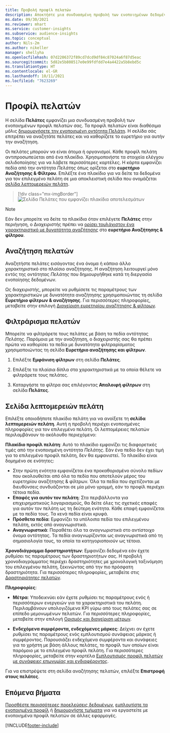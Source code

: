 ```yaml
---
title: Προβολή προφίλ πελατών
description: Αποκτήστε μια συνδυασμένη προβολή των ενοποιημένων δεδομένων του πελάτη σας.
ms.date: 09/30/2021
ms.reviewer: mhart
ms.service: customer-insights
ms.subservice: audience-insights
ms.topic: conceptual
author: Nils-2m
ms.author: nikeller
manager: shellyha
ms.openlocfilehash: 07d2206372f89cd7dcd9df84c87024a6f87d5eac
ms.sourcegitcommit: 5d82e5b808517e0e99fdfdd7e4a4422a5b8ebd5c
ms.translationtype: HT
ms.contentlocale: el-GR
ms.lasthandoff: 10/11/2021
ms.locfileid: "7623269"
---
```

# <a name="customer-profiles"></a>Προφίλ πελατών

Η σελίδα **Πελάτες** εμφανίζει μια συνδυασμένη προβολή των ενοποιημένων προφίλ πελατών σας. Τα προφίλ πελατών είναι διαθέσιμα μόλις [δημιουργήσετε την ενοποιημένη οντότητα Πελάτη](data-unification.md). Η σελίδα σάς επιτρέπει να αναζητάτε πελάτες και να καθορίζετε το ευρετήριο για αυτήν την αναζήτηση.

Οι πελάτες μπορούν να είναι άτομα ή οργανισμοί. Κάθε προφίλ πελάτη αντιπροσωπεύεται από ένα πλακίδιο. Χρησιμοποιήστε τα στοιχεία ελέγχου σελιδοποίησης για να λάβετε περισσότερες καρτέλες. Η κάρτα εμφανίζει πεδία από την οντότητα *Πελάτης* όπως ορίζεται στο **ευρετήριο Αναζήτησης & Φίλτρου**. Επιλέξτε ένα πλακίδιο για να δείτε τα δεδομένα για τον επιλεγμένο πελάτη σε μια αποκλειστική σελίδα που ονομάζεται [σελίδα λεπτομερειών πελάτη](customer-profiles.md#customer-details-page).

> [!div class="mx-imgBorder"] 
> ![Σελίδα Πελάτες που εμφανίζει πλακίδια αποτελεσμάτων](media/customers-page-result-tiles-B2C.png "Σελίδα Πελάτες που εμφανίζει πλακίδια αποτελεσμάτων")

> [!NOTE]
> Εάν δεν μπορείτε να δείτε τα πλακίδια όταν επιλέγετε **Πελάτες** στην περιήγηση, ο Διαχειριστής πρέπει να [ορίσει τουλάχιστον ένα χαρακτηριστικό με δυνατότητα αναζήτησης](search-filter-index.md) στο **ευρετήριο Αναζήτησης & φίλτρου**.

## <a name="search-for-customers"></a>Αναζήτηση πελατών

Αναζητήστε πελάτες εισάγοντας ένα όνομα ή κάποιο άλλο χαρακτηριστικό στο πλαίσιο αναζήτησης. Η αναζήτηση λειτουργεί μόνο εντός της οντότητας _Πελάτης_ που δημιουργήθηκε κατά τη διεργασία ενοποίησης δεδομένων.

Ως διαχειριστής, μπορείτε να ρυθμίσετε τις παραμέτρους των χαρακτηριστικών με δυνατότητα αναζήτησης χρησιμοποιώντας τη σελίδα **Ευρετήριο φίλτρων & αναζήτησης**. Για περισσότερες πληροφορίες, μεταβείτε στην επιλογή [Διαχείριση ευρετηρίου αναζήτησης & φίλτρων](search-filter-index.md).

## <a name="filter-customers"></a>Φιλτράρισμα πελατών

Μπορείτε να φιλτράρετε τους πελάτες με βάση τα πεδία οντότητας _Πελάτης_. Παρόμοια με την αναζήτηση, ο διαχειριστής σας θα πρέπει πρώτα να καθορίσει τα πεδία με δυνατότητα φιλτραρίσματος χρησιμοποιώντας τη σελίδα **Ευρετήριο αναζήτησης και φίλτρων**.

1. Επιλέξτε **Εμφάνιση φίλτρων** στη σελίδα **Πελάτες**.

1. Επιλέξτε τα πλαίσια δίπλα στα χαρακτηριστικά με τα οποία θέλετε να φιλτράρετε τους πελάτες.

1. Καταργήστε τα φίλτρα σας επιλέγοντας **Απαλοιφή φίλτρων** στη σελίδα **Πελάτες**.

## <a name="customer-details-page"></a>Σελίδα λεπτομερειών πελάτη

Επιλέξτε οποιοδήποτε πλακίδιο πελάτη για να ανοίξετε τη **σελίδα λεπτομερειών πελάτη**. Αυτή η προβολή περιέχει ενοποιημένες πληροφορίες για τον επιλεγμένο πελάτη. Οι λεπτομέρειες πελατών περιλαμβάνουν το ακόλουθο περιεχόμενο:

**Πλακίδιο προφίλ πελάτη**: Αυτό το πλακίδιο εμφανίζει τις διαφορετικές τιμές από την ενοποιημένη οντότητα _Πελάτης_. Εάν ένα πεδίο δεν έχει τιμή για το επιλεγμένο προφίλ πελάτη, δεν θα εμφανιστεί. Το πλακίδιο είναι δομημένο σε ενότητες:  
  - Στην πρώτη ενότητα εμφανίζεται ένα προκαθορισμένο σύνολο πεδίων που ακολουθείται από όλα τα πεδία που αποτελούν μέρος του ευρετηρίου αναζήτησης & φίλτρων. Όλα τα πεδία που σχετίζονται με διευθύνσεις συνδυάζονται σε μία μόνο γραμμή, εάν το προφίλ περιέχει τέτοια πεδία. 
  - **Επαφές για αυτόν τον πελάτη**: Στα περιβάλλοντα για επιχειρηματικούς λογαριασμούς, θα δείτε όλες τις σχετικές επαφές για αυτόν τον πελάτη ως τη δεύτερη ενότητα. Κάθε επαφή εμφανίζεται με τα πεδία τους. Τα κενά πεδία είναι κρυφά.
  - **Πρόσθετα πεδία**: Εμφανίζει τα υπόλοιπα πεδία του επιλεγμένου πελάτη, εκτός από αναγνωριστικά. 
  - **Αναγνωριστικά**: Παραθέτει όλα τα αναγνωριστικά στο αντίστοιχο όνομα οντότητας. Τα πεδία αναγνωρίζονται ως αναγνωριστικά από τη σημασιολογία τους, τα οποία τα κατηγοριοποιούν ως τέτοια.

**Χρονοδιάγραμμα δραστηριοτήτων**: Εμφανίζει δεδομένα εάν έχετε ρυθμίσει τις παραμέτρους των δραστηριοτήτων σας. Η προβολή χρονοδιαγράμματος περιέχει δραστηριότητες με χρονολογική ταξινόμηση του επιλεγμένου πελάτη, ξεκινώντας από την πιο πρόσφατη δραστηριότητα. Για περισσότερες πληροφορίες, μεταβείτε στις [Δραστηριότητες πελατών](activities.md).

**Πληροφορίες**:  
  - **Μέτρα**: Υποδεικνύει εάν έχετε ρυθμίσει τις παραμέτρους ενός ή περισσότερων ενεργειών για τα χαρακτηριστικά του πελάτη. Περιλαμβάνουν υπολογιζόμενα KPI γύρω από τους πελάτες σας σε επίπεδο μεμονωμένων πελατών. Για περισσότερες πληροφορίες, μεταβείτε στην επιλογή [Ορισμός και διαχείριση μέτρων](measures.md).

  - **Ενδεχόμενα συμφέροντα, ενδεχόμενες μάρκες**: Δείχνει αν έχετε ρυθμίσει τις παραμέτρους ενός εμπλουτισμού συνάφειας μάρκας ή συμφέροντος. Παρουσιάζει ενδεχόμενα συμφέροντα και συνάφειες για το χρήστη με βάση άλλους πελάτες, το προφίλ των οποίων είναι παρόμοιο με το επιλεγμένο προφίλ πελάτη. Για περισσότερες πληροφορίες, μεταβείτε στην καρτέλα [Εμπλουτισμός προφίλ πελατών με συνάφειες επωνυμίας και ενδιαφέροντος](enrichment-microsoft.md).

Για να επιστρέψετε στη σελίδα αναζήτησης πελατών, επιλέξτε **Επιστροφή στους πελάτες**.

## <a name="next-steps"></a>Επόμενα βήματα

[Προσθέστε περισσότερες προελεύσεις δεδομένων](data-sources.md), [εμπλουτίστε τα ενοποιημένα προφίλ](enrichment-hub.md) ή [δημιουργήστε τμήματα](segments.md) για να εργαστείτε με ενοποιημένα προφίλ πελατών σε άλλες εφαρμογές.


[!INCLUDE[footer-include](../includes/footer-banner.md)]
